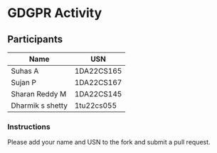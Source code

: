 # GDGPR Activity

## Participants

| Name   | USN        |
|--------|------------|
| Suhas A| 1DA22CS165 |
| Sujan P| 1DA22CS167 |
| Sharan Reddy M| 1DA22CS145|
|Dharmik s shetty|1tu22cs055|

### Instructions
Please add your name and USN to the fork and submit a pull request.

